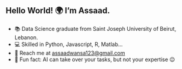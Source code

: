 ## Hello World! 🌍 I’m Assaad.
- 📚 Data Science graduate from Saint Joseph University of Beirut, Lebanon.
- 💻 Skilled in Python, Javascript, R, Matlab...
- 📧 Reach me at assaadwansa123@gmail.com 
- 🤖 Fun fact: AI can take over your tasks, but not your expertise 😉

